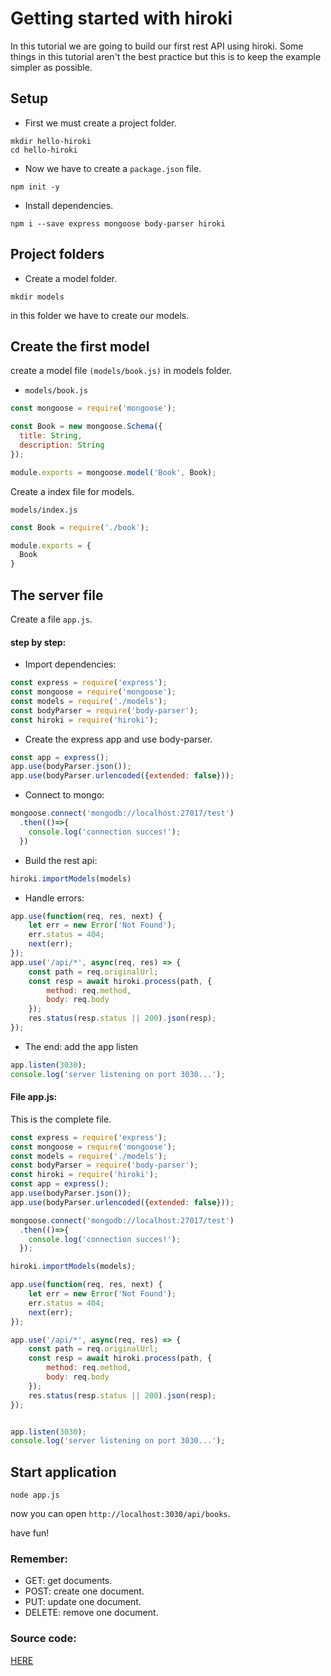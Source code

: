 # Getting started with hiroki
In this tutorial we are going to build our first rest API using hiroki. Some things in this tutorial aren't the best practice but this is to keep the example simpler as possible.

## Setup

* First we must create a project folder.
```
mkdir hello-hiroki
cd hello-hiroki
```

* Now we have to create a `package.json` file.
```
npm init -y
```

* Install dependencies.
```
npm i --save express mongoose body-parser hiroki
```

## Project folders
* Create a model folder.
```
mkdir models
```
in this folder we have to create our models.

## Create the first model
create a model file `(models/book.js)` in models folder.

* `models/book.js`

```javascript
const mongoose = require('mongoose');

const Book = new mongoose.Schema({
  title: String,
  description: String
});

module.exports = mongoose.model('Book', Book);
```

Create a index file for models.

`models/index.js`
```javascript
const Book = require('./book');

module.exports = {
  Book
}
```
## The server file
Create a file `app.js`.

#### step by step:
* Import dependencies:
```javascript
const express = require('express');
const mongoose = require('mongoose');
const models = require('./models');
const bodyParser = require('body-parser');
const hiroki = require('hiroki');
```
* Create the express app and use body-parser.
```javascript
const app = express();
app.use(bodyParser.json());
app.use(bodyParser.urlencoded({extended: false}));
```
* Connect to mongo:
```javascript
mongoose.connect('mongodb://localhost:27017/test')
  .then(()=>{
    console.log('connection succes!');
  })
```
* Build the rest api:
```javascript
hiroki.importModels(models)
```
* Handle errors:
```javascript
app.use(function(req, res, next) {
    let err = new Error('Not Found');
    err.status = 404;
    next(err);
});
app.use('/api/*', async(req, res) => {
    const path = req.originalUrl;
    const resp = await hiroki.process(path, {
        method: req.method,
        body: req.body
    });
    res.status(resp.status || 200).json(resp);
});
```
* The end: add the app listen
```javascript
app.listen(3030);
console.log('server listening on port 3030...');
```

#### File app.js:
This is the complete file.

```javascript
const express = require('express');
const mongoose = require('mongoose');
const models = require('./models');
const bodyParser = require('body-parser');
const hiroki = require('hiroki');
const app = express();
app.use(bodyParser.json());
app.use(bodyParser.urlencoded({extended: false}));

mongoose.connect('mongodb://localhost:27017/test')
  .then(()=>{
    console.log('connection succes!');
  });

hiroki.importModels(models);

app.use(function(req, res, next) {
    let err = new Error('Not Found');
    err.status = 404;
    next(err);
});

app.use('/api/*', async(req, res) => {
    const path = req.originalUrl;
    const resp = await hiroki.process(path, {
        method: req.method,
        body: req.body
    });
    res.status(resp.status || 200).json(resp);
});


app.listen(3030);
console.log('server listening on port 3030...');
```

## Start application
```
node app.js
```
now you can open `http://localhost:3030/api/books`.

have fun!

### Remember:
* GET: get documents.
* POST: create one document.
* PUT: update one document.
* DELETE: remove one document.

### Source code:
[HERE](https://github.com/ivanhuay/hiroki-basic-example)
